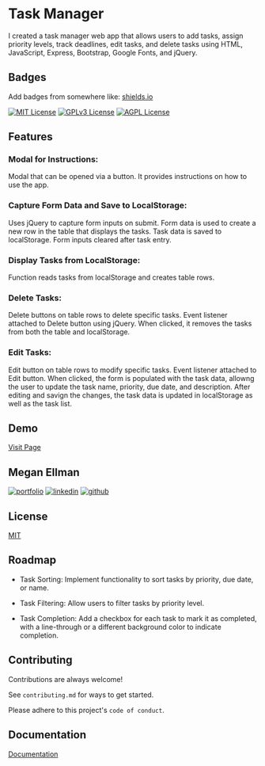 
# Task Manager

I created a task manager web app that allows users to add tasks, assign priority levels, track deadlines, edit tasks, and delete tasks using HTML, JavaScript, Express, Bootstrap, Google Fonts, and jQuery.
## Badges

Add badges from somewhere like: [shields.io](https://shields.io/)

[![MIT License](https://img.shields.io/badge/License-MIT-green.svg)](https://choosealicense.com/licenses/mit/)
[![GPLv3 License](https://img.shields.io/badge/License-GPL%20v3-yellow.svg)](https://opensource.org/licenses/)
[![AGPL License](https://img.shields.io/badge/license-AGPL-blue.svg)](http://www.gnu.org/licenses/agpl-3.0)


## Features

### Modal for Instructions: 
Modal that can be opened via a button. It provides instructions on how to use the app.
### Capture Form Data and Save to LocalStorage: 
Uses jQuery to capture form inputs on submit. Form data is used to create a new row in the table that displays the tasks. Task data is saved to localStorage. Form inputs cleared after task entry. 
### Display Tasks from LocalStorage:
Function reads tasks from localStorage and creates table rows.
### Delete Tasks:
Delete buttons on table rows to delete specific tasks. Event listener attached to Delete button using jQuery. When clicked, it removes the tasks from both the table and localStorage. 
### Edit Tasks:
Edit button on table rows to modify specific tasks. Event listener attached to Edit button. When clicked, the form is populated with the task data, allowng the user to update the task name, priority, due date, and description. After editing and savign the changes, the task data is updated in localStorage as well as the task list. 


## Demo

[Visit Page](https://megellman.github.io/task-mananger/)


## Megan Ellman
[![portfolio](https://img.shields.io/badge/my_portfolio-000?style=for-the-badge&logo=ko-fi&logoColor=white)](https://megellman.github.io/portfolio/)
[![linkedin](https://img.shields.io/badge/linkedin-0A66C2?style=for-the-badge&logo=linkedin&logoColor=white)](https://www.linkedin.com/in/megan-ellman/)
[![github](https://img.shields.io/badge/GitHub-%23121011.svg?logo=github&logoColor=white)](https://github.com/megellman)

## License

[MIT](https://choosealicense.com/licenses/mit/)


## Roadmap

- Task Sorting: Implement functionality to sort tasks by priority, due date, or name.

- Task Filtering: Allow users to filter tasks by priority level.

- Task Completion: Add a checkbox for each task to mark it as completed, with a line-through or a different background color to indicate completion.



## Contributing

Contributions are always welcome!

See `contributing.md` for ways to get started.

Please adhere to this project's `code of conduct`.


## Documentation

[Documentation](https://megellman.github.io/task-manager/)

